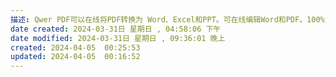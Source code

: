 ```yaml
---
描述: Qwer PDF可以在线将PDF转换为 Word、Excel和PPT。可在线编辑Word和PDF。100%免费，提高您的生产力
date created: 2024-03-31日 星期日 , 04:58:06 下午
date modified: 2024-03-31日 星期日 , 09:36:01 晚上
created: 2024-04-05  00:25:53
updated: 2024-04-05  00:16:52
---
```

